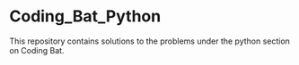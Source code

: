 # Coding_Bat_Python
This repository contains solutions to the problems under the python section on Coding Bat. 
